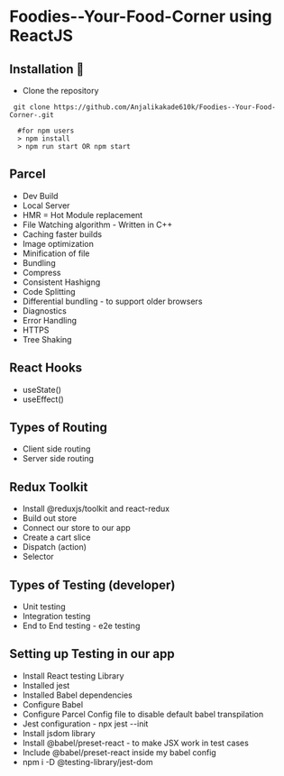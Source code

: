 # Foodies--Your-Food-Corner using ReactJS



## Installation 🚀
- Clone the repository
```shell
 git clone https://github.com/Anjalikakade610k/Foodies--Your-Food-Corner-.git
```
```shell
  #for npm users
  > npm install
  > npm run start OR npm start
```

## Parcel
- Dev Build
- Local Server
- HMR = Hot Module replacement
- File Watching algorithm - Written in C++
- Caching faster builds
- Image optimization
- Minification of file
- Bundling
- Compress
- Consistent Hashigng
- Code Splitting
- Differential bundling - to support older browsers
- Diagnostics
- Error Handling
- HTTPS
- Tree Shaking 

## React Hooks
- useState()
- useEffect()

## Types of Routing 
- Client side routing
- Server side routing

## Redux Toolkit
- Install @reduxjs/toolkit and react-redux
- Build out store
- Connect our store to our app
- Create a cart slice
- Dispatch (action)
- Selector

## Types of Testing (developer)
- Unit testing
- Integration testing
- End to End testing - e2e testing

## Setting up Testing in our app
- Install React testing Library
- Installed jest
- Installed Babel dependencies
- Configure Babel
- Configure Parcel Config file to disable default babel transpilation
- Jest configuration - npx jest --init
- Install jsdom library
- Install @babel/preset-react - to make JSX work in test cases 
- Include @babel/preset-react inside my babel config
- npm i -D @testing-library/jest-dom



